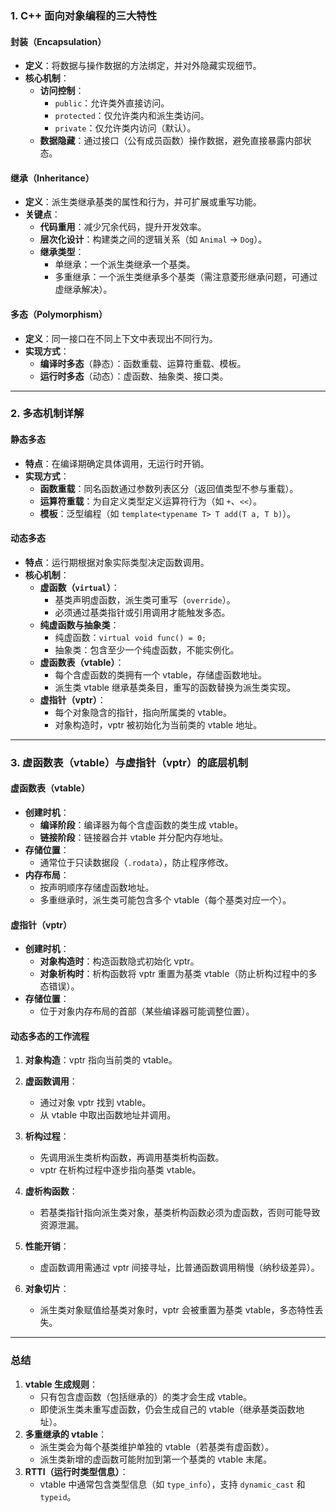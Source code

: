 ### 1. C++ 面向对象编程的三大特性  
#### 封装（Encapsulation）  
- **定义**：将数据与操作数据的方法绑定，并对外隐藏实现细节。  
- **核心机制**：  
  - **访问控制**：  
    - `public`：允许类外直接访问。  
    - `protected`：仅允许类内和派生类访问。  
    - `private`：仅允许类内访问（默认）。  
  - **数据隐藏**：通过接口（公有成员函数）操作数据，避免直接暴露内部状态。  

#### 继承（Inheritance）  
- **定义**：派生类继承基类的属性和行为，并可扩展或重写功能。  
- **关键点**：  
  - **代码重用**：减少冗余代码，提升开发效率。  
  - **层次化设计**：构建类之间的逻辑关系（如 `Animal` → `Dog`）。  
  - **继承类型**：  
    - 单继承：一个派生类继承一个基类。  
    - 多重继承：一个派生类继承多个基类（需注意菱形继承问题，可通过虚继承解决）。  

#### 多态（Polymorphism）  
- **定义**：同一接口在不同上下文中表现出不同行为。  
- **实现方式**：  
  - **编译时多态**（静态）：函数重载、运算符重载、模板。  
  - **运行时多态**（动态）：虚函数、抽象类、接口类。  

---

### 2. 多态机制详解  
#### 静态多态  
- **特点**：在编译期确定具体调用，无运行时开销。  
- **实现方式**：  
  - **函数重载**：同名函数通过参数列表区分（返回值类型不参与重载）。  
  - **运算符重载**：为自定义类型定义运算符行为（如 `+`、`<<`）。  
  - **模板**：泛型编程（如 `template<typename T> T add(T a, T b)`）。  

#### 动态多态  
- **特点**：运行期根据对象实际类型决定函数调用。  
- **核心机制**：  
  - **虚函数（`virtual`）**：  
    - 基类声明虚函数，派生类可重写（`override`）。  
    - 必须通过基类指针或引用调用才能触发多态。  
  - **纯虚函数与抽象类**：  
    - 纯虚函数：`virtual void func() = 0;`  
    - 抽象类：包含至少一个纯虚函数，不能实例化。  
  - **虚函数表（vtable）**：  
    - 每个含虚函数的类拥有一个 vtable，存储虚函数地址。  
    - 派生类 vtable 继承基类条目，重写的函数替换为派生类实现。  
  - **虚指针（vptr）**：  
    - 每个对象隐含的指针，指向所属类的 vtable。  
    - 对象构造时，vptr 被初始化为当前类的 vtable 地址。  

---

### 3. 虚函数表（vtable）与虚指针（vptr）的底层机制  
#### 虚函数表（vtable）  
- **创建时机**：  
  - **编译阶段**：编译器为每个含虚函数的类生成 vtable。  
  - **链接阶段**：链接器合并 vtable 并分配内存地址。  
- **存储位置**：  
  - 通常位于只读数据段（`.rodata`），防止程序修改。  
- **内存布局**：  
  - 按声明顺序存储虚函数地址。  
  - 多重继承时，派生类可能包含多个 vtable（每个基类对应一个）。  

#### 虚指针（vptr）  
- **创建时机**：  
  - **对象构造时**：构造函数隐式初始化 vptr。  
  - **对象析构时**：析构函数将 vptr 重置为基类 vtable（防止析构过程中的多态错误）。  
- **存储位置**：  
  - 位于对象内存布局的首部（某些编译器可能调整位置）。  

#### 动态多态的工作流程  
1. **对象构造**：vptr 指向当前类的 vtable。  
2. **虚函数调用**：  
   - 通过对象 vptr 找到 vtable。  
   - 从 vtable 中取出函数地址并调用。  
3. **析构过程**：  
   - 先调用派生类析构函数，再调用基类析构函数。  
   - vptr 在析构过程中逐步指向基类 vtable。  


1. **虚析构函数**：  
   - 若基类指针指向派生类对象，基类析构函数必须为虚函数，否则可能导致资源泄漏。  
2. **性能开销**：  
   - 虚函数调用需通过 vptr 间接寻址，比普通函数调用稍慢（纳秒级差异）。  
3. **对象切片**：  
   - 派生类对象赋值给基类对象时，vptr 会被重置为基类 vtable，多态特性丢失。  

---

### 总结
1. **vtable 生成规则**：  
   - 只有包含虚函数（包括继承的）的类才会生成 vtable。  
   - 即使派生类未重写虚函数，仍会生成自己的 vtable（继承基类函数地址）。  
2. **多重继承的 vtable**：  
   - 派生类会为每个基类维护单独的 vtable（若基类有虚函数）。  
   - 派生类新增的虚函数可能附加到第一个基类的 vtable 末尾。  
3. **RTTI（运行时类型信息）**：  
   - vtable 中通常包含类型信息（如 `type_info`），支持 `dynamic_cast` 和 `typeid`。  
